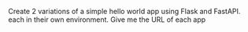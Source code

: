 Create 2 variations of a simple hello world app using Flask and FastAPI. each in their own environment. Give me the URL of each app
